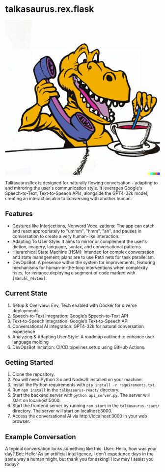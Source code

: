 # talkasaurus.rex.flask

![a cartoon tyrannosaurus rex talks on an oversized 1980s-style telephone while stirring a cup of tea with a large aquamarine-colored spoon](talkosaurus-rex.png?raw=true "TalkasaurusRex")  

TalkasaurusRex is designed for naturally flowing conversation - adapting to and mirroring the user's communication style. It leverages Google's Speech-to-Text, Text-to-Speech APIs, alongside the GPT4-32k model, creating an interaction akin to conversing with another human.

## Features
- Gestures like Interjections, Nonword Vocalizations: The app can catch and react appropriately to "ummm", "hmm", "ah", and pauses in conversation to create a very human-like interaction.
- Adapting To User Style: It aims to mirror or complement the user's diction, imagery, language, syntax, and conversational patterns.
- Hierarchical State Machine (HSM): Intended for complex conversation and state management; plans are to use Petri nets for task parallelism.
- DevOpsBot: A presence within the system for improvements, featuring mechanisms for human-in-the-loop interventions when complexity rises, for instance deploying a segment of code marked with `[manual_review]`.

## Current State
1. Setup & Overview: Env, Tech enabled with Docker for diverse deployments
2. Speech-to-Text Integration: Google’s Speech-to-Text API
3. Text-to-Speech Integration: Google’s Text-to-Speech API
4. Conversational AI Integration: GPT4-32k for natural conversation experience
5. Analyzing & Adapting User Style: A roadmap outlined to enhance user-language molding  
6. DevOpsBot Initiation: CI/CD pipelines setup using GitHub Actions.

## Getting Started
1. Clone the repository.
2. You will need Python 3.x and NodeJS installed on your machine.
3. Install the Python requirements with `pip install -r requirements.txt`.
4. Run `npm install` in the `talkasaurus-react/` directory.
5. Start the backend server with `python api_server.py`. The server will start on localhost:5000.
6. Start the frontend server by running `npm start` in the `talkasaurus-react/` directory. The server will start on localhost:3000.
7. Access the conversational AI via http://localhost:3000 in your web browser.

## Example Conversation
A typical conversation looks something like this:
User: Hello, how was your day?
Bot: Hello! As an artificial intelligence, I don't experience days in the same way a human might, but thank you for asking! How may I assist you today?
